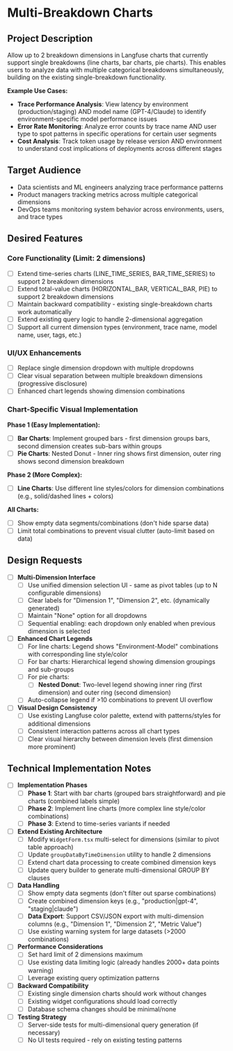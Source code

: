 # Multi-Breakdown Charts

## Project Description

Allow up to 2 breakdown dimensions in Langfuse charts that currently support single breakdowns (line charts, bar charts, pie charts). This enables users to analyze data with multiple categorical breakdowns simultaneously, building on the existing single-breakdown functionality.

**Example Use Cases:**

- **Trace Performance Analysis**: View latency by environment (production/staging) AND model name (GPT-4/Claude) to identify environment-specific model performance issues
- **Error Rate Monitoring**: Analyze error counts by trace name AND user type to spot patterns in specific operations for certain user segments
- **Cost Analysis**: Track token usage by release version AND environment to understand cost implications of deployments across different stages

## Target Audience

- Data scientists and ML engineers analyzing trace performance patterns
- Product managers tracking metrics across multiple categorical dimensions
- DevOps teams monitoring system behavior across environments, users, and trace types

## Desired Features

### Core Functionality (Limit: 2 dimensions)

- [ ] Extend time-series charts (LINE_TIME_SERIES, BAR_TIME_SERIES) to support 2 breakdown dimensions
- [ ] Extend total-value charts (HORIZONTAL_BAR, VERTICAL_BAR, PIE) to support 2 breakdown dimensions
- [ ] Maintain backward compatibility - existing single-breakdown charts work automatically
- [ ] Extend existing query logic to handle 2-dimensional aggregation
- [ ] Support all current dimension types (environment, trace name, model name, user, tags, etc.)

### UI/UX Enhancements

- [ ] Replace single dimension dropdown with multiple dropdowns
- [ ] Clear visual separation between multiple breakdown dimensions (progressive disclosure)
- [ ] Enhanced chart legends showing dimension combinations

### Chart-Specific Visual Implementation

**Phase 1 (Easy Implementation):**

- [ ] **Bar Charts**: Implement grouped bars - first dimension groups bars, second dimension creates sub-bars within groups
- [ ] **Pie Charts**: Nested Donut - Inner ring shows first dimension, outer ring shows second dimension breakdown

**Phase 2 (More Complex):**

- [ ] **Line Charts**: Use different line styles/colors for dimension combinations (e.g., solid/dashed lines + colors)

**All Charts:**

- [ ] Show empty data segments/combinations (don't hide sparse data)
- [ ] Limit total combinations to prevent visual clutter (auto-limit based on data)

## Design Requests

- [ ] **Multi-Dimension Interface**
  - [ ] Use unified dimension selection UI - same as pivot tables (up to N configurable dimensions)
  - [ ] Clear labels for "Dimension 1", "Dimension 2", etc. (dynamically generated)
  - [ ] Maintain "None" option for all dropdowns
  - [ ] Sequential enabling: each dropdown only enabled when previous dimension is selected

- [ ] **Enhanced Chart Legends**
  - [ ] For line charts: Legend shows "Environment-Model" combinations with corresponding line style/color
  - [ ] For bar charts: Hierarchical legend showing dimension groupings and sub-groups
  - [ ] For pie charts:
    - [ ] **Nested Donut**: Two-level legend showing inner ring (first dimension) and outer ring (second dimension)
  - [ ] Auto-collapse legend if >10 combinations to prevent UI overflow

- [ ] **Visual Design Consistency**
  - [ ] Use existing Langfuse color palette, extend with patterns/styles for additional dimensions
  - [ ] Consistent interaction patterns across all chart types
  - [ ] Clear visual hierarchy between dimension levels (first dimension more prominent)

## Technical Implementation Notes

- [ ] **Implementation Phases**
  - [ ] **Phase 1**: Start with bar charts (grouped bars straightforward) and pie charts (combined labels simple)
  - [ ] **Phase 2**: Implement line charts (more complex line style/color combinations)
  - [ ] **Phase 3**: Extend to time-series variants if needed

- [ ] **Extend Existing Architecture**
  - [ ] Modify `WidgetForm.tsx` multi-select for dimensions (similar to pivot table approach)
  - [ ] Update `groupDataByTimeDimension` utility to handle 2 dimensions
  - [ ] Extend chart data processing to create combined dimension keys
  - [ ] Update query builder to generate multi-dimensional GROUP BY clauses

- [ ] **Data Handling**
  - [ ] Show empty data segments (don't filter out sparse combinations)
  - [ ] Create combined dimension keys (e.g., "production|gpt-4", "staging|claude")
  - [ ] **Data Export**: Support CSV/JSON export with multi-dimension columns (e.g., "Dimension 1", "Dimension 2", "Metric Value")
  - [ ] Use existing warning system for large datasets (>2000 combinations)

- [ ] **Performance Considerations**
  - [ ] Set hard limit of 2 dimensions maximum
  - [ ] Use existing data limiting logic (already handles 2000+ data points warning)
  - [ ] Leverage existing query optimization patterns

- [ ] **Backward Compatibility**
  - [ ] Existing single dimension charts should work without changes
  - [ ] Existing widget configurations should load correctly
  - [ ] Database schema changes should be minimal/none

- [ ] **Testing Strategy**
  - [ ] Server-side tests for multi-dimensional query generation (if necessary)
  - [ ] No UI tests required - rely on existing testing patterns
